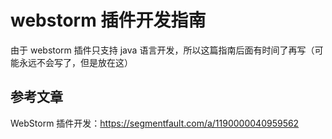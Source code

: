 # webstorm 插件开发指南

由于 webstorm 插件只支持 java 语言开发，所以这篇指南后面有时间了再写（可能永远不会写了，但是放在这）



## 参考文章

WebStorm 插件开发：https://segmentfault.com/a/1190000040959562